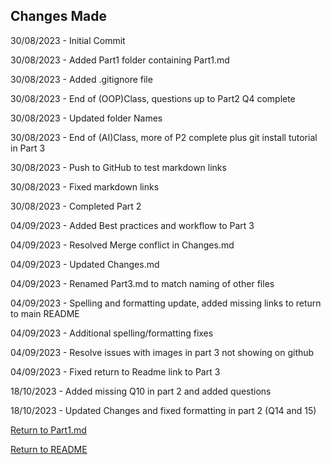 ## Changes Made

30/08/2023 - Initial Commit

30/08/2023 - Added Part1 folder containing Part1.md

30/08/2023 - Added .gitignore file

30/08/2023 - End of (OOP)Class, questions up to Part2 Q4 complete

30/08/2023 - Updated folder Names

30/08/2023 - End of (AI)Class, more of P2 complete plus git install tutorial in Part 3

30/08/2023 - Push to GitHub to test markdown links

30/08/2023 - Fixed markdown links

30/08/2023 - Completed Part 2

04/09/2023 - Added Best practices and workflow to Part 3

04/09/2023 - Resolved Merge conflict in Changes.md

04/09/2023 - Updated Changes.md

04/09/2023 - Renamed Part3.md to match naming of other files

04/09/2023 - Spelling and formatting update, added missing links to return to main README

04/09/2023 - Additional spelling/formatting fixes

04/09/2023 - Resolve issues with images in part 3 not showing on github

04/09/2023 - Fixed return to Readme link to Part 3

18/10/2023 - Added missing Q10 in part 2 and added questions

18/10/2023 - Updated Changes and fixed formatting in part 2 (Q14 and 15)

[Return to Part1.md](/Part1/Part1.md)

[Return to README](/README.md)
